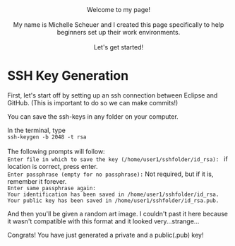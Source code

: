 <center>Welcome to my page! <br><br>
  My name is Michelle Scheuer and I created this page specifically to help beginners set up their work environments.<br><br>
  Let's get started!</center>
                                                                                                                          
 
 
 
 
 
 

# SSH Key Generation
First, let's start off by setting up an ssh connection between Eclipse and GitHub.
(This is important to do so we can make commits!)

You can save the ssh-keys in any folder on your computer.

In the terminal, type<br>
`ssh-keygen -b 2048 -t rsa` <br><br>
The following prompts will follow: <br>
`Enter file in which to save the key (/home/user1/sshfolder/id_rsa): `  if location is correct, press enter.<br>
`Enter passphrase (empty for no passphrase):` Not required, but if it is, remember it forever.<br>
`Enter same passphrase again: `<br>
`Your identification has been saved in /home/user1/sshfolder/id_rsa.`<br>
`Your public key has been saved in /home/user1/sshfolder/id_rsa.pub.` <br>

And then you'll be given a random art image. I couldn't past it here because it wasn't compatible with this format and it looked very...strange...


Congrats! You have just generated a private and a public(.pub) key!

